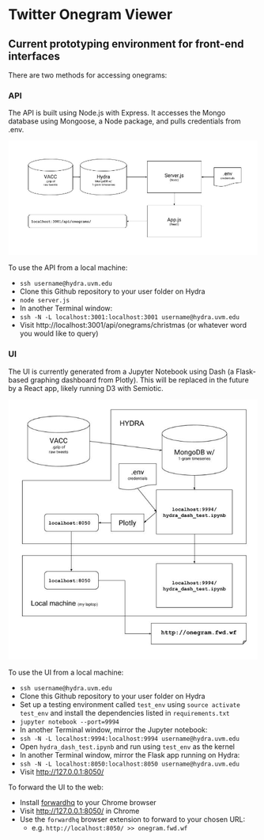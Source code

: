 
# Twitter Onegram Viewer
## Current prototyping environment for front-end interfaces
There are two methods for accessing onegrams:


### API
The API is built using Node.js with Express. It accesses the Mongo database using Mongoose, a Node package, and pulls credentials from .env.

<img src="notes/api.jpg">

To use the API from a local machine:
- `ssh username@hydra.uvm.edu`
- Clone this Github repository to your user folder on Hydra
- `node server.js`
- In another Terminal window:
- `ssh -N -L localhost:3001:localhost:3001 username@hydra.uvm.edu`
- Visit http://localhost:3001/api/onegrams/christmas (or whatever word you would like to query)

### UI
The UI is currently generated from a Jupyter Notebook using Dash (a Flask-based graphing dashboard from Plotly). This will be replaced in the future by a React app, likely running D3 with Semiotic.

<img src="notes/ui.jpg">

To use the UI from a local machine:
- `ssh username@hydra.uvm.edu`
- Clone this Github repository to your user folder on Hydra
- Set up a testing environment called `test_env` using `source activate test_env` and install the dependencies listed in `requirements.txt`
- `jupyter notebook --port=9994`
- In another Terminal window, mirror the Jupyter notebook:
- `ssh -N -L localhost:9994:localhost:9994 username@hydra.uvm.edu`
- Open `hydra_dash_test.ipynb` and run using `test_env` as the kernel
- In another Terminal window, mirror the Flask app running on Hydra:
- `ssh -N -L localhost:8050:localhost:8050 username@hydra.uvm.edu`
- Visit http://127.0.0.1:8050/

To forward the UI to the web:
- Install [forwardhq](https://forwardhq.com/) to your Chrome browser
- Visit http://127.0.0.1:8050/ in Chrome
- Use the `forwardhq` browser extension to forward to your chosen URL:
    - e.g. `http://localhost:8050/ >> onegram.fwd.wf`


```python

```
